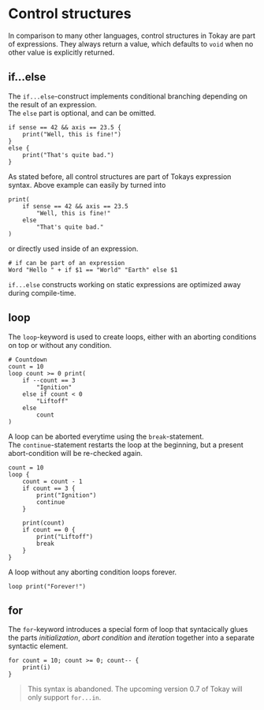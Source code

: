 # Control structures

In comparison to many other languages, control structures in Tokay are part of expressions. They always return a value, which defaults to `void` when no other value is explicitly returned.

## if...else

The `if...else`-construct implements conditional branching depending on the result of an expression.<br>
The `else` part is optional, and can be omitted.

```tokay
if sense == 42 && axis == 23.5 {
    print("Well, this is fine!")
}
else {
    print("That's quite bad.")
}
```

As stated before, all control structures are part of Tokays expression syntax. Above example can easily by turned into

```tokay
print(
    if sense == 42 && axis == 23.5
        "Well, this is fine!"
    else
        "That's quite bad."
)
```

or directly used inside of an expression.

```tokay
# if can be part of an expression
Word "Hello " + if $1 == "World" "Earth" else $1
```

`if...else` constructs working on static expressions are optimized away during compile-time.

## loop

The `loop`-keyword is used to create loops, either with an aborting conditions on top or without any condition.

```tokay
# Countdown
count = 10
loop count >= 0 print(
    if --count == 3
        "Ignition"
    else if count < 0
        "Liftoff"
    else
        count
)
```

A loop can be aborted everytime using the `break`-statement.<br>
The `continue`-statement restarts the loop at the beginning, but a present abort-condition will be re-checked again.

```tokay
count = 10
loop {
    count = count - 1
    if count == 3 {
        print("Ignition")
        continue
    }

    print(count)
    if count == 0 {
        print("Liftoff")
        break
    }
}
```

A loop without any aborting condition loops forever.

```tokay
loop print("Forever!")
```

## for

The `for`-keyword introduces a special form of loop that syntacically glues the parts *initialization*, *abort condition* and *iteration* together into a separate syntactic element.

```tokay
for count = 10; count >= 0; count-- {
    print(i)
}
```

> This syntax is abandoned. The upcoming version 0.7 of Tokay will only support `for...in`.
